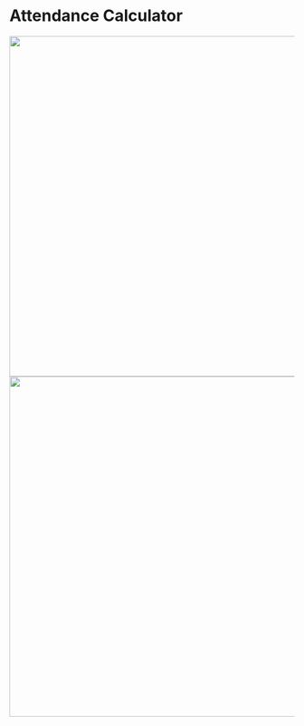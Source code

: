 # Attendance Calculator

<img src="https://user-images.githubusercontent.com/52598978/88168052-7667c080-cc37-11ea-9d02-605349639a8f.png" height="600"/> <img src="https://user-images.githubusercontent.com/52598978/88282255-ca8da600-cd06-11ea-89d7-44d9c1ba1acc.png" height="600"/>
